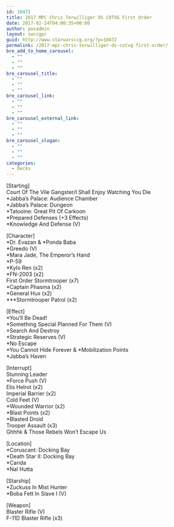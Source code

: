 ```yaml
---
id: 10472
title: 2017 MPC Chris Terwilliger DS COTVG First Order
date: 2017-02-24T04:00:35+00:00
author: pwsadmin
layout: swccgpc
guid: http://www.starwarsccg.org/?p=10472
permalink: /2017-mpc-chris-terwilliger-ds-cotvg-first-order/
bre_add_to_home_carousel:
  - ""
  - ""
  - ""
bre_carousel_title:
  - ""
  - ""
  - ""
bre_carousel_link:
  - ""
  - ""
  - ""
bre_carousel_external_link:
  - ""
  - ""
  - ""
bre_carousel_slogan:
  - ""
  - ""
  - ""
categories:
  - Decks
---
```

[Starting]  
Court Of The Vile Gangster/I Shall Enjoy Watching You Die  
*Jabba&#8217;s Palace: Audience Chamber  
*Jabba&#8217;s Palace: Dungeon  
*Tatooine: Great Pit Of Carkoon  
*Prepared Defenses (+3 Effects)  
*Knowledge And Defense (V)

[Character]  
\*Dr. Evazan & \*Ponda Baba  
*Greedo (V)  
*Mara Jade, The Emperor&#8217;s Hand  
*P-59  
*Kylo Ren (x2)  
*FN-2003 (x2)  
First Order Stormtrooper (x7)  
*Captain Phasma (x2)  
*General Hux (x2)  
\***Stormtrooper Patrol (x2)

[Effect]  
*You&#8217;ll Be Dead!  
*Something Special Planned For Them (V)  
*Search And Destroy  
*Strategic Reserves (V)  
*No Escape  
\*You Cannot Hide Forever & \*Mobilization Points  
*Jabba&#8217;s Haven

[Interrupt]  
Stunning Leader  
*Force Push (V)  
Elis Helrot (x2)  
Imperial Barrier (x2)  
Cold Feet (V)  
*Wounded Warrior (x2)  
*Blast Points (x2)  
*Blasted Droid  
Trooper Assault (x3)  
Ghhhk & Those Rebels Won&#8217;t Escape Us

[Location]  
*Coruscant: Docking Bay  
*Death Star II: Docking Bay  
*Carida  
*Nal Hutta

[Starship]  
*Zuckuss In Mist Hunter  
*Boba Fett In Slave I (V)

[Weapon]  
Blaster Rifle (V)  
F-11D Blaster Rifle (x3)